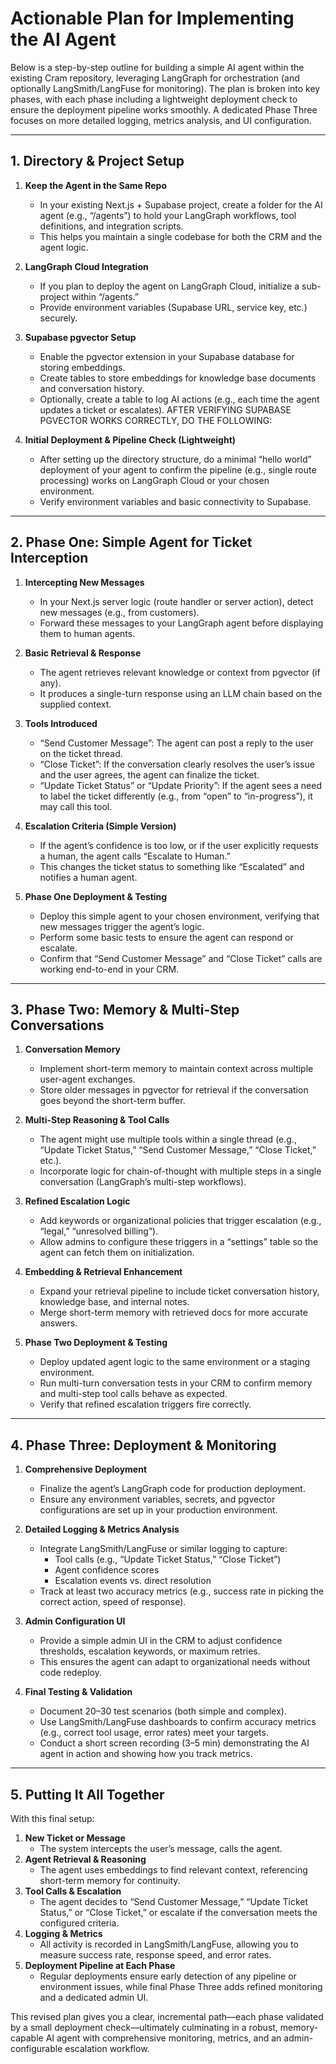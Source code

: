 # Actionable Plan for Implementing the AI Agent

Below is a step-by-step outline for building a simple AI agent within the existing Cram repository, leveraging LangGraph for orchestration (and optionally LangSmith/LangFuse for monitoring). The plan is broken into key phases, with each phase including a lightweight deployment check to ensure the deployment pipeline works smoothly. A dedicated Phase Three focuses on more detailed logging, metrics analysis, and UI configuration.

---

## 1. Directory & Project Setup

1. **Keep the Agent in the Same Repo**  
   - In your existing Next.js + Supabase project, create a folder for the AI agent (e.g., “/agents”) to hold your LangGraph workflows, tool definitions, and integration scripts.  
   - This helps you maintain a single codebase for both the CRM and the agent logic.

2. **LangGraph Cloud Integration**  
   - If you plan to deploy the agent on LangGraph Cloud, initialize a sub-project within “/agents.”  
   - Provide environment variables (Supabase URL, service key, etc.) securely.

3. **Supabase pgvector Setup**  
   - Enable the pgvector extension in your Supabase database for storing embeddings.  
   - Create tables to store embeddings for knowledge base documents and conversation history.  
   - Optionally, create a table to log AI actions (e.g., each time the agent updates a ticket or escalates).
AFTER VERIFYING SUPABASE PGVECTOR WORKS CORRECTLY, DO THE FOLLOWING:
4. **Initial Deployment & Pipeline Check (Lightweight)**  
   - After setting up the directory structure, do a minimal “hello world” deployment of your agent to confirm the pipeline (e.g., single route processing) works on LangGraph Cloud or your chosen environment.  
   - Verify environment variables and basic connectivity to Supabase.

---

## 2. Phase One: Simple Agent for Ticket Interception

1. **Intercepting New Messages**  
   - In your Next.js server logic (route handler or server action), detect new messages (e.g., from customers).  
   - Forward these messages to your LangGraph agent before displaying them to human agents.

2. **Basic Retrieval & Response**  
   - The agent retrieves relevant knowledge or context from pgvector (if any).  
   - It produces a single-turn response using an LLM chain based on the supplied context.

3. **Tools Introduced**  
   - “Send Customer Message”: The agent can post a reply to the user on the ticket thread.  
   - “Close Ticket”: If the conversation clearly resolves the user’s issue and the user agrees, the agent can finalize the ticket.  
   - “Update Ticket Status” or “Update Priority”: If the agent sees a need to label the ticket differently (e.g., from “open” to “in-progress”), it may call this tool.

4. **Escalation Criteria (Simple Version)**  
   - If the agent’s confidence is too low, or if the user explicitly requests a human, the agent calls “Escalate to Human.”  
   - This changes the ticket status to something like “Escalated” and notifies a human agent.

5. **Phase One Deployment & Testing**  
   - Deploy this simple agent to your chosen environment, verifying that new messages trigger the agent’s logic.  
   - Perform some basic tests to ensure the agent can respond or escalate.  
   - Confirm that “Send Customer Message” and “Close Ticket” calls are working end-to-end in your CRM.

---

## 3. Phase Two: Memory & Multi-Step Conversations

1. **Conversation Memory**  
   - Implement short-term memory to maintain context across multiple user-agent exchanges.  
   - Store older messages in pgvector for retrieval if the conversation goes beyond the short-term buffer.

2. **Multi-Step Reasoning & Tool Calls**  
   - The agent might use multiple tools within a single thread (e.g., “Update Ticket Status,” “Send Customer Message,” “Close Ticket,” etc.).  
   - Incorporate logic for chain-of-thought with multiple steps in a single conversation (LangGraph’s multi-step workflows).

3. **Refined Escalation Logic**  
   - Add keywords or organizational policies that trigger escalation (e.g., “legal,” “unresolved billing”).  
   - Allow admins to configure these triggers in a “settings” table so the agent can fetch them on initialization.

4. **Embedding & Retrieval Enhancement**  
   - Expand your retrieval pipeline to include ticket conversation history, knowledge base, and internal notes.  
   - Merge short-term memory with retrieved docs for more accurate answers.

5. **Phase Two Deployment & Testing**  
   - Deploy updated agent logic to the same environment or a staging environment.  
   - Run multi-turn conversation tests in your CRM to confirm memory and multi-step tool calls behave as expected.  
   - Verify that refined escalation triggers fire correctly.

---

## 4. Phase Three: Deployment & Monitoring

1. **Comprehensive Deployment**  
   - Finalize the agent’s LangGraph code for production deployment.  
   - Ensure any environment variables, secrets, and pgvector configurations are set up in your production environment.

2. **Detailed Logging & Metrics Analysis**  
   - Integrate LangSmith/LangFuse or similar logging to capture:  
     - Tool calls (e.g., “Update Ticket Status,” “Close Ticket”)  
     - Agent confidence scores  
     - Escalation events vs. direct resolution  
   - Track at least two accuracy metrics (e.g., success rate in picking the correct action, speed of response).

3. **Admin Configuration UI**  
   - Provide a simple admin UI in the CRM to adjust confidence thresholds, escalation keywords, or maximum retries.  
   - This ensures the agent can adapt to organizational needs without code redeploy.

4. **Final Testing & Validation**  
   - Document 20–30 test scenarios (both simple and complex).  
   - Use LangSmith/LangFuse dashboards to confirm accuracy metrics (e.g., correct tool usage, error rates) meet your targets.  
   - Conduct a short screen recording (3–5 min) demonstrating the AI agent in action and showing how you track metrics.

---

## 5. Putting It All Together

With this final setup:

1. **New Ticket or Message**  
   - The system intercepts the user’s message, calls the agent.  
2. **Agent Retrieval & Reasoning**  
   - The agent uses embeddings to find relevant context, referencing short-term memory for continuity.  
3. **Tool Calls & Escalation**  
   - The agent decides to “Send Customer Message,” “Update Ticket Status,” or “Close Ticket,” or escalate if the conversation meets the configured criteria.  
4. **Logging & Metrics**  
   - All activity is recorded in LangSmith/LangFuse, allowing you to measure success rate, response speed, and error rates.  
5. **Deployment Pipeline at Each Phase**  
   - Regular deployments ensure early detection of any pipeline or environment issues, while final Phase Three adds refined monitoring and a dedicated admin UI.

This revised plan gives you a clear, incremental path—each phase validated by a small deployment check—ultimately culminating in a robust, memory-capable AI agent with comprehensive monitoring, metrics, and an admin-configurable escalation workflow. 